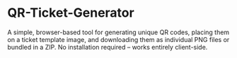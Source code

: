# QR-Ticket-Generator
A simple, browser-based tool for generating unique QR codes, placing them on a ticket template image, and downloading them as individual PNG files or bundled in a ZIP. No installation required – works entirely client-side.

